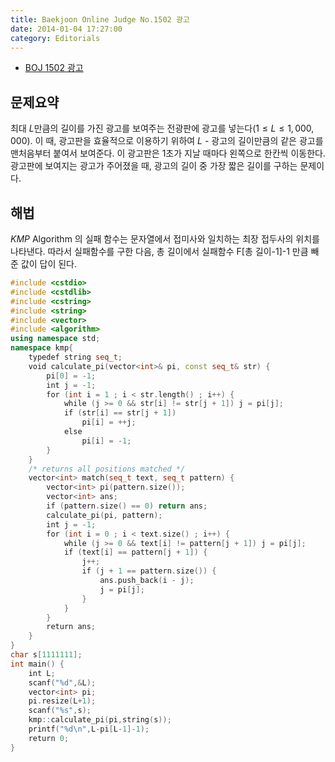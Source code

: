```yaml
---
title: Baekjoon Online Judge No.1502 광고
date: 2014-01-04 17:27:00
category: Editorials
---
```


* [BOJ 1502 광고](http://acmicpc.net/problem/1502)

## 문제요약

최대 $L$만큼의 길이를 가진 광고를 보여주는 전광판에 광고를 넣는다$(1\leq{}L\leq{}1,000,000)$. 이 때, 광고판을 효율적으로 이용하기 위하여 $L$ - 광고의 길이만큼의 같은 광고를 맨처음부터 붙여서 보여준다. 이 광고판은 1초가 지날 때마다 왼쪽으로 한칸씩 이동한다. 광고판에 보여지는 광고가 주어졌을 때, 광고의 길이 중 가장 짧은 길이를 구하는 문제이다. 

## 해법

$KMP$ Algorithm 의 실패 함수는 문자열에서 접미사와 일치하는 최장 접두사의 위치를 나타낸다. 따라서 실패함수를 구한 다음, 총 길이에서 실패함수 F[총 길이-1]-1 만큼 빼준 값이 답이 된다.


```cpp
#include <cstdio>
#include <cstdlib>
#include <cstring>
#include <string>
#include <vector>
#include <algorithm>
using namespace std;
namespace kmp{
    typedef string seq_t;
    void calculate_pi(vector<int>& pi, const seq_t& str) {
        pi[0] = -1;
        int j = -1;
        for (int i = 1 ; i < str.length() ; i++) {
            while (j >= 0 && str[i] != str[j + 1]) j = pi[j];
            if (str[i] == str[j + 1])
                pi[i] = ++j;
            else
                pi[i] = -1;
        }
    }
    /* returns all positions matched */
    vector<int> match(seq_t text, seq_t pattern) {
        vector<int> pi(pattern.size());
        vector<int> ans;
        if (pattern.size() == 0) return ans;
        calculate_pi(pi, pattern);
        int j = -1;
        for (int i = 0 ; i < text.size() ; i++) {
            while (j >= 0 && text[i] != pattern[j + 1]) j = pi[j];
            if (text[i] == pattern[j + 1]) {
                j++;
                if (j + 1 == pattern.size()) {
                    ans.push_back(i - j);
                    j = pi[j];
                }
            }
        }
        return ans;
    }
}
char s[1111111];
int main() {
    int L;
    scanf("%d",&L);
    vector<int> pi;
    pi.resize(L+1);
    scanf("%s",s);
    kmp::calculate_pi(pi,string(s));
    printf("%d\n",L-pi[L-1]-1);
    return 0;
}
```